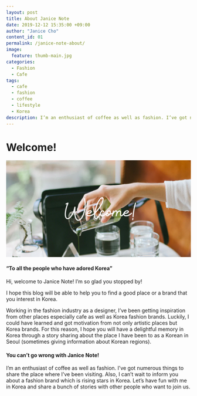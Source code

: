 ```yaml
---
layout: post
title: About Janice Note
date: 2019-12-12 15:35:00 +09:00
author: "Janice Cho"
content_id: 01
permalink: /janice-note-about/
image:
  feature: thumb-main.jpg
categories:
  - Fashion
  - Cafe
tags:
  - cafe
  - fashion
  - coffee
  - lifestyle
  - Korea
description: I’m an enthusiast of coffee as well as fashion. I’ve got numerous things to share the place where I’ve been visiting.Let’s have fun with me in Korea and share a bunch of stories with other people who want to join us.
---
```


# Welcome!

![ABOUT](/img/post/01/intro-img-1200x628px.jpeg)



####  “To all the people who have adored Korea”

Hi, welcome to Janice Note! I’m so glad you stopped by!

I hope this blog will be able to help you to find a good place or a brand that you interest in Korea.

Working in the fashion industry as a designer, I’ve been getting inspiration from other places especially cafe as well as Korea fashion brands. Luckily, I could have learned and got motivation from not only artistic places but Korea brands. For this reason, I hope you will have a delightful memory in Korea through a story sharing about the place I have been to as a Korean in Seoul (sometimes giving information about Korean regions).

#### You can’t go wrong with Janice Note!

I’m an enthusiast of coffee as well as fashion. I’ve got numerous things to share the place where I’ve been visiting. Also, I can’t wait to inform you about a fashion brand which is rising stars in Korea. Let’s have fun with me in Korea and share a bunch of stories with other people who want to join us.
